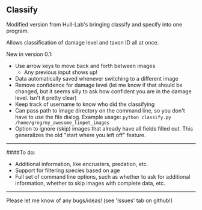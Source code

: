 ## Classify

Modified version from Hull-Lab's bringing classify and specify into one program.

Allows classification of damage level and taxon ID all at once.

New in version 0.1:

 - Use arrow keys to move back and forth between images
    - Any previous input shows up!
 - Data automatically saved whenever switching to a different image
 - Remove confidence for damage level (let me know if that should be changed, but it seems silly to ask how confident you are in the damage level. Isn't it pretty clear)
 - Keep track of username to know who did the classifying
 - Can pass path to image directory on the command line, so you don't have to use the file dialog. Example usage: `python classify.py /home/greg/my_awesome_limpet_images`
 - Option to ignore (skip) images that already have all fields filled out. This generalizes the old "start where you left off" feature.
 
 ---

####To do:

 - Additional information, like encrusters, predation, etc.
 - Support for filtering species based on age
 - Full set of command line options, such as whether to ask for additional information, whether to skip images with complete data, etc.
 
 ---
 
 Please let me know of any bugs/ideas! (see 'Issues' tab on github!)